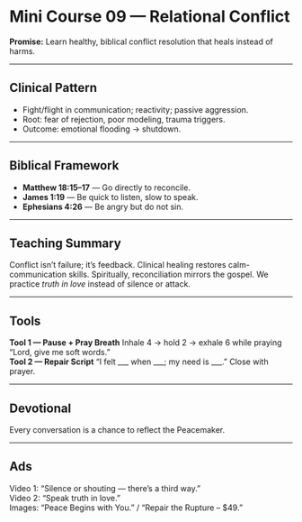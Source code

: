 # Mini Course 09 — Relational Conflict
**Promise:** Learn healthy, biblical conflict resolution that heals instead of harms.

---

## Clinical Pattern
- Fight/flight in communication; reactivity; passive aggression.
- Root: fear of rejection, poor modeling, trauma triggers.
- Outcome: emotional flooding → shutdown.

---

## Biblical Framework
- **Matthew 18:15–17** — Go directly to reconcile.
- **James 1:19** — Be quick to listen, slow to speak.
- **Ephesians 4:26** — Be angry but do not sin.

---

## Teaching Summary
Conflict isn’t failure; it’s feedback.  Clinical healing restores calm-communication skills.  Spiritually, reconciliation mirrors the gospel.  We practice *truth in love* instead of silence or attack.

---

## Tools
**Tool 1 — Pause + Pray Breath**
Inhale 4 → hold 2 → exhale 6 while praying “Lord, give me soft words.”  
**Tool 2 — Repair Script**
“I felt ___ when ___; my need is ___.” Close with prayer.

---

## Devotional
Every conversation is a chance to reflect the Peacemaker.

---

## Ads
Video 1: “Silence or shouting — there’s a third way.”  
Video 2: “Speak truth in love.”  
Images: “Peace Begins with You.” / “Repair the Rupture – $49.”
